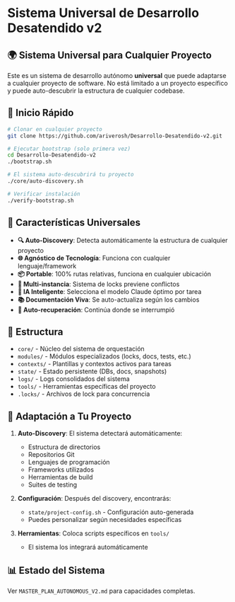 # Sistema Universal de Desarrollo Desatendido v2

## 🌍 Sistema Universal para Cualquier Proyecto

Este es un sistema de desarrollo autónomo **universal** que puede adaptarse a cualquier proyecto de software. No está limitado a un proyecto específico y puede auto-descubrir la estructura de cualquier codebase.

## 🚀 Inicio Rápido

```bash
# Clonar en cualquier proyecto
git clone https://github.com/ariverosh/Desarrollo-Desatendido-v2.git

# Ejecutar bootstrap (solo primera vez)
cd Desarrollo-Desatendido-v2
./bootstrap.sh

# El sistema auto-descubrirá tu proyecto
./core/auto-discovery.sh

# Verificar instalación
./verify-bootstrap.sh
```

## 🎯 Características Universales

- **🔍 Auto-Discovery**: Detecta automáticamente la estructura de cualquier proyecto
- **🌐 Agnóstico de Tecnología**: Funciona con cualquier lenguaje/framework
- **📦 Portable**: 100% rutas relativas, funciona en cualquier ubicación
- **🔐 Multi-instancia**: Sistema de locks previene conflictos
- **🤖 IA Inteligente**: Selecciona el modelo Claude óptimo por tarea
- **📚 Documentación Viva**: Se auto-actualiza según los cambios
- **🔄 Auto-recuperación**: Continúa donde se interrumpió

## 📁 Estructura

- `core/` - Núcleo del sistema de orquestación
- `modules/` - Módulos especializados (locks, docs, tests, etc.)
- `contexts/` - Plantillas y contextos activos para tareas
- `state/` - Estado persistente (DBs, docs, snapshots)
- `logs/` - Logs consolidados del sistema
- `tools/` - Herramientas específicas del proyecto
- `.locks/` - Archivos de lock para concurrencia

## 🔧 Adaptación a Tu Proyecto

1. **Auto-Discovery**: El sistema detectará automáticamente:
   - Estructura de directorios
   - Repositorios Git
   - Lenguajes de programación
   - Frameworks utilizados
   - Herramientas de build
   - Suites de testing

2. **Configuración**: Después del discovery, encontrarás:
   - `state/project-config.sh` - Configuración auto-generada
   - Puedes personalizar según necesidades específicas

3. **Herramientas**: Coloca scripts específicos en `tools/`
   - El sistema los integrará automáticamente

## 📊 Estado del Sistema

Ver `MASTER_PLAN_AUTONOMOUS_V2.md` para capacidades completas.